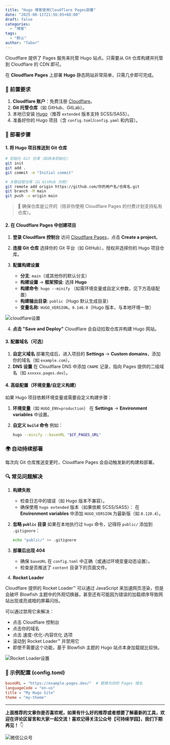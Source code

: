 ```yaml
---
title: "Hugo 博客使用Cloudflare Pages部署"
date: "2025-08-11T21:56:05+08:00"
draft: false
categories:
  - "博客"
tags:
  - "默认"
author: "Tabor"
---
```


Cloudflare 提供了 Pages 服务来托管 Hugo 站点。只需要从 Git 仓库构建并托管到 Cloudflare 的 CDN 即可。

在 **Cloudflare Pages** 上部署 **Hugo** 静态网站非常简单，只需几步即可完成。

### **📌 前置要求**

1. **Cloudflare 账户**：免费注册 [Cloudflare](https://dash.cloudflare.com/)。
2. **Git 托管仓库**（如 GitHub、GitLab）。
3. 本地已安装 [Hugo](https://gohugo.io/)（推荐 `extended` 版本支持 SCSS/SASS）。
4. 准备好你的 Hugo 项目（含 `config.toml`/`config.yaml` 和内容）。

### **🚀 部署步骤**

#### **1. 将 Hugo 项目推送到 Git 仓库**

```bash
# 初始化 Git 仓库（如尚未初始化）
git init
git add .
git commit -m "Initial commit"

# 关联远程仓库（以 GitHub 为例）
git remote add origin https://github.com/你的用户名/仓库名.git
git branch -M main
git push -u origin main
```

> 📌 确保仓库是公开的（除非你使用 Cloudflare Pages 的付费计划支持私有仓库）。

#### **2. 在 Cloudflare Pages 中创建项目**

1. **登录 Cloudflare 控制台**
   访问 [Cloudflare Pages](https://dash.cloudflare.com/?to=/:account/pages)，点击 **Create a project**。

2. **连接 Git 仓库**
   选择你的 Git 平台（如 GitHub），授权并选择你的 Hugo 项目仓库。

3. **配置构建设置**

   - **分支**: `main`（或其他你的默认分支）
   - **构建设置** → **框架预设**: 选择 **Hugo**
   - **构建命令**: `hugo --minify`
     （如需环境变量或自定义参数，见下方高级配置）
   - **构建输出目录**: `public`（Hugo 默认生成目录）
   - **变量名称**: `HUGO_VERSION`，`0.146.0`（Hugo 版本，与本地环境一致）

![cloudflare设置](https://cdn.jsdelivr.net/gh/tabortao/imagebed/2025/20250812183144063.webp)


4. **点击 "Save and Deploy"**
   Cloudflare 会自动拉取仓库并构建 Hugo 网站。

#### **3. 配置域名（可选）**

1. **自定义域名**
   部署完成后，进入项目的 **Settings** → **Custom domains**，添加你的域名（如 `example.com`）。
2. **DNS 设置**
   在 Cloudflare DNS 中添加 `CNAME` 记录，指向 Pages 提供的二级域名（如 `xxxxxx.pages.dev`）。

#### **4. 高级配置（环境变量/自定义构建）**

如果 Hugo 项目依赖环境变量或需要自定义构建步骤：

1. **环境变量**（如 `HUGO_ENV=production`）
   在 **Settings** → **Environment variables** 中设置。
2. **自定义 `build` 命令**
   例如：

   ```bash
   hugo --minify --baseURL "$CF_PAGES_URL"
   ```

### **🌍 自动持续部署**

每次向 Git 仓库推送变更时，Cloudflare Pages 会自动触发新的构建和部署。

### **🔍 常见问题解决**

1. **构建失败**

   - 检查日志中的错误（如 Hugo 版本不兼容）。
   - 确保使用 `hugo extended` 版本（如果依赖 SCSS/SASS）：
     在 **Environment variables** 中添加 `HUGO_VERSION` 为最新版（如 `0.120.4`）。

2. **忽略 `public` 目录**
   如果在本地执行过 `hugo` 命令，记得将 `public/` 添加到 `.gitignore`：

   ```bash
   echo "public/" >> .gitignore
   ```

3. **部署后出现 404**

   - 确保 `baseURL` 在 `config.toml` 中正确（或通过环境变量动态设置）。
   - 检查是否推送了 `content` 目录下的页面文件。

4. **Rocket Loader**

Cloudflare 提供的 Rocket Loader™ 可以通过 JavaScript 来加速网页渲染，但是会破坏 Blowfish 主题中的外观切换器，甚至还有可能因为错误的加载顺序导致网站出现或亮或暗的屏幕闪烁。

可以通过禁用它来解决：

- 点击 Cloudflare 控制台
- 点击你的域名
- 点击 速度-优化-内容优化 选项
- 滚动到 Rocket Loader™ 并禁用它
- 即使不需要这个功能，基于 Blowfish 主题的 Hugo 站点本身加载就比较快。

![Rocket Loader设置](https://cdn.jsdelivr.net/gh/tabortao/imagebed/2025/20250812164725432.webp)

### **🎯 示例配置 (config.toml)**

```toml
baseURL = "https://example.pages.dev/"  # 替换为你的 Pages 域名
languageCode = "en-us"
title = "My Hugo Site"
theme = "my-theme"
```
---
**上面推荐的文章你是否喜欢呢，如果有什么好的推荐或者想要了解最新的工具，欢迎在评论区留言和大家一起交流！喜欢记得关注公众号【可持续学园】，我们下期再见！**    👇

![微信公众号](https://img.sdgarden.top/blog/2025/08/微信公众号-20250813124220-913xdfk.webp)